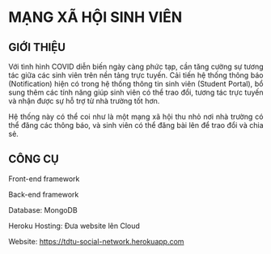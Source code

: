 <div align="justify">

# MẠNG XÃ HỘI SINH VIÊN

## GIỚI THIỆU

Với tình hình COVID diễn biến ngày càng phức tạp, cần tăng cường sự tương tác giữa các sinh viên trên nền tảng trực tuyến. Cải tiến hệ thống thông báo (Notification) hiện có trong hệ thống thông tin sinh viên (Student Portal), bổ sung thêm các tính năng giúp sinh viên có thể trao đổi, tương tác trực tuyến và nhận được sự hỗ trợ từ nhà trường tốt hơn.

Hệ thống này có thể coi như là một mạng xã hội thu nhỏ nơi nhà trường có thể đăng các thông báo, và sinh viên có thể đăng bài lên để trao đổi và chia sẻ.

## CÔNG CỤ


Front-end framework

Back-end framework

Database: MongoDB

Heroku Hosting: Đưa website lên Cloud

  Website: <a>https://tdtu-social-network.herokuapp.com</a>

</div>
